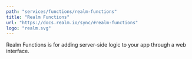 ```yaml
---
path: "services/functions/realm-functions"
title: "Realm Functions"
url: "https://docs.realm.io/sync/#realm-functions"
logo: "realm.svg"
---
```


Realm Functions is for adding server-side logic to your app through a web interface.
